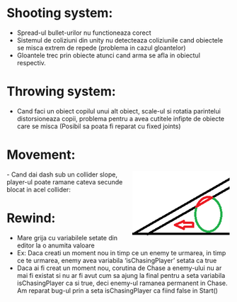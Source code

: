 # Shooting system:
- Spread-ul bullet-urilor nu functioneaza corect
- Sistemul de coliziuni din unity nu detecteaza coliziunile cand obiectele se misca extrem de repede (problema in cazul gloantelor)
- Gloantele trec prin obiecte atunci cand arma se afla in obiectul respectiv.

# Throwing system:
- Cand faci un obiect copilul unui alt obiect, scale-ul si rotatia parintelui distorsioneaza copii, problema pentru a avea cutitele infipte de obiecte care se misca (Posibil sa poata fi reparat cu fixed joints)

# Movement: 
<img src="movement.png" align="right">
- Cand dai dash sub un collider slope, player-ul poate ramane cateva secunde blocat in acel collider:

# Rewind:
- Mare grija cu variabilele setate din editor la o anumita valoare
- Ex: Daca creati un moment nou in timp ce un enemy te urmarea, in timp ce te urmarea, enemy avea variabila ‘isChasingPlayer’ setata ca true
- Daca ai fi creat un moment nou, corutina de Chase a enemy-ului nu ar mai fi existat si nu ar fi avut cum sa ajung la final pentru a seta variabila isChasingPlayer ca si true, deci enemy-ul ramanea permanent in Chase. Am reparat bug-ul prin a seta isChasingPlayer ca fiind false in Start()
